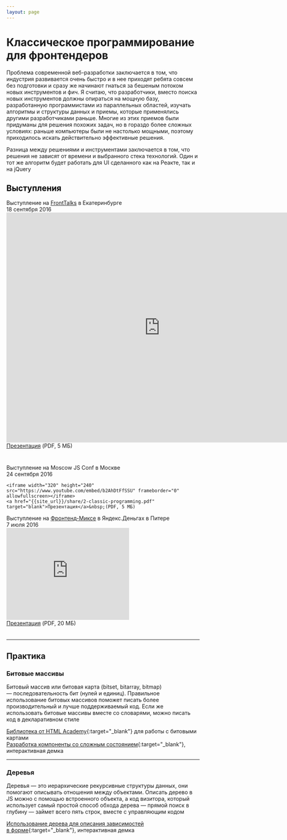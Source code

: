 ```yaml
---
layout: page
---
```


<h1>Классическое программирование для&nbsp;фронтендеров</h1>

Проблема современной веб-разработки заключается в том, что индустрия развивается очень быстро и в нее приходят ребята совсем без подготовки и сразу же начинают гнаться за бешеным потоком новых инструментов и фич. Я считаю, что разработчики, вместо поиска новых инструментов должны опираться на мощную базу, разработанную программистами из параллельных областей, изучать алгоритмы и структуры данных и приемы, которые применялись другими разработчиками раньше. Многие из этих приемов были придуманы для решения похожих задач, но в гораздо более сложных условиях: раньше компьютеры были не настолько мощными, поэтому приходилось искать действительно эффективные решения.

Разница между решениями и инструментами заключается в том, что решения не зависят от времени и выбранного стека технологий. Один и тот же алгоритм будет работать для UI сделанного как на Реакте, так и на jQuery

<h2 style="color: #000">Выступления</h2>

<div style="margin-bottom: 40px;">
  Выступление на <a href="https://events.yandex.ru/events/yagosti/17-18-september-2016/">FrontTalks</a> в&nbsp;Екатеринбурге<br><nobr>18 сентября 2016</nobr>

  <iframe width="800" height="600" src="https://www.youtube.com/embed/mc7EMdyawBk" frameborder="0" allowfullscreen></iframe>
  <a href="{{site_url}}/share/2-classic-programming.pdf" target="blank">Презентация</a>&nbsp;(PDF, 5 МБ)
</div>

<div class="col-wrapper col-wrapper-2" style="padding-bottom: 20px;">
  <div class="col col-1">
    Выступление на Moscow&nbsp;JS&nbsp;Conf в&nbsp;Москве<br><nobr>24 сентября 2016</nobr>

    <iframe width="320" height="240" src="https://www.youtube.com/embed/b2AhDtFfSSU" frameborder="0" allowfullscreen></iframe>
    <a href="{{site_url}}/share/2-classic-programming.pdf" target="blank">Презентация</a>&nbsp;(PDF, 5 МБ)
  </div>

  <div class="col col-2">
    Выступление на <a href="https://events.yandex.ru/events/meetings/7-july-2016/">Фронтенд-Миксе</a> <nobr>в Яндекс.Деньгах</nobr> в&nbsp;Питере <nobr>7 июля 2016</nobr><br>
    <iframe width="320" height="240" src="https://www.youtube.com/embed/5H923I_Cj3k" frameborder="0" allowfullscreen></iframe><br>
    <a href="{{site_url}}/share/classic-programming-for-frontenders.pdf" target="blank">Презентация</a>&nbsp;(PDF, 20 МБ)
  </div>
</div>

<hr />

## Практика

### Битовые массивы
Битовый массив или битовая карта (bitset, bitarray, bitmap) — последовательность бит (нулей и единиц). Правильное использование битовых массивов поможет писать более производительный и лучше поддерживаемый код. Если же использовать битовые массивы вместе со словарями, можно писать код в декларативном стиле

[Библиотека от HTML Academy](https://github.com/htmlacademy/bitset.js/){:target="_blank"} для работы с битовыми картами<br>
[Разработка компоненты со сложным состоянием]({{site_url}}/trees/bitmasks-example/){:target="_blank"}, интерактивная демка

----

### Деревья
Деревья — это иерархические рекурсивные структуры данных, они помогают описывать отношения между объектами. Описать дерево в JS можно с помощью встроенного объекта, а код визитора, который использует самый простой способ обхода дерева — прямой поиск в глубину — займет всего пять строк, вместе с управляющим кодом

[Использование дерева для описания зависимостей в форме]({{site_url}}/trees/example/){:target="_blank"}, интерактивная демка
